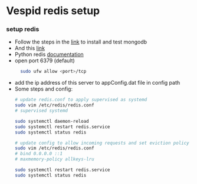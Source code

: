# Vespid redis setup

### setup redis
- Follow the steps in the [link](https://redis.io/docs/getting-started/) to install and test mongodb
- And this [link](https://www.digitalocean.com/community/tutorials/how-to-install-and-secure-redis-on-ubuntu-18-04)
- Python redis [documentation](https://github.com/redis/redis-py)
- open port 6379 (default)
  ```bash
	sudo ufw allow <port>/tcp
	```
- add the ip address of this server to appConfig.dat file in config path
- Some steps and config:
  ```bash
  # update redis.conf to apply supervised as systemd
  sudo vim /etc/redis/redis.conf
  # supervised systemd

  sudo systemctl daemon-reload
  sudo systemctl restart redis.service
  sudo systemctl status redis

  # update config to allow incoming requests and set eviction policy as lru
  sudo vim /etc/redis/redis.conf
  # bind 0.0.0.0 ::1
  # maxmemory-policy allkeys-lru

  sudo systemctl restart redis.service
  sudo systemctl status redis
  ```